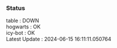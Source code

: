 ### Status


table : DOWN  
hogwarts : OK  
icy-bot : OK  
Latest Update : 2024-06-15 16:11:11.050764
